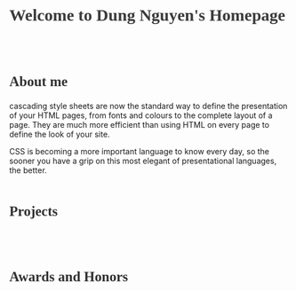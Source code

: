 <h1 style="color:rgb(60,60,60); font-family:Didot; font-size:30px">Welcome to Dung Nguyen's Homepage</h1>
<br/>
<br/>
<h2 style="color:rgb(50,50,50); font-family:Georgia; font-size:25px">About me</h2>
cascading style sheets are now the standard way to define the presentation of your HTML pages, from fonts and colours to the complete layout of a page. They are much more efficient than using HTML on every page to define the look of your site.

CSS is becoming a more important language to know every day, so the sooner you have a grip on this most elegant of presentational languages, the better.
<br/>
<br/>

<h2 style="color:rgb(50,50,50); font-family:Georgia; font-size:25px">Projects</h2>

<br/>
<br/>

<h2 style="color:rgb(50,50,50); font-family:Georgia; font-size:25px">Awards and Honors</h2>

<br/>
<br/>
